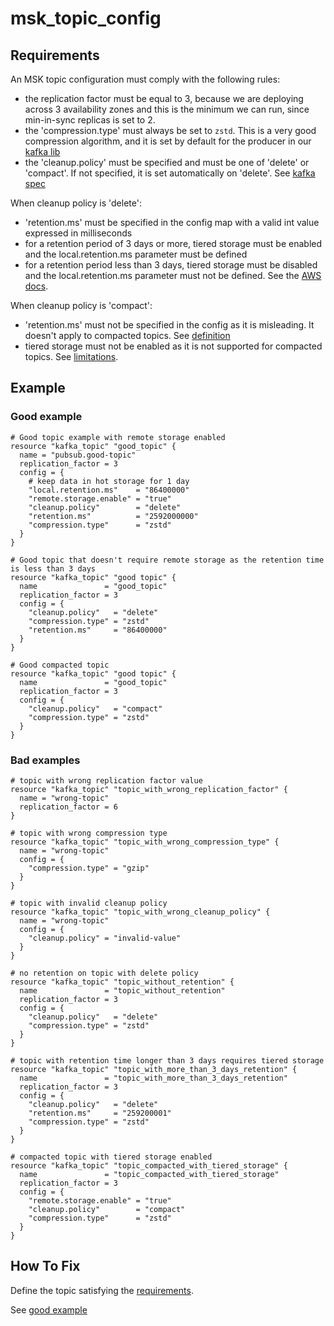 # msk_topic_config

## Requirements

An MSK topic configuration must comply with the following rules:
- the replication factor must be equal to 3, because we are deploying across 3 availability zones and this is the minimum we can run, since min-in-sync replicas is set to 2. 
- the 'compression.type' must always be set to `zstd`. This is a very good compression algorithm, and it is set by default for the producer in our [kafka lib](https://github.com/utilitywarehouse/uwos-go/tree/main/pubsub/kafka)
- the 'cleanup.policy' must be specified and must be one of 'delete' or 'compact'. If not specified, it is set automatically on 'delete'. See [kafka spec](https://kafka.apache.org/30/generated/topic_config.html#topicconfigs_cleanup.policy)

When cleanup policy is 'delete': 
- 'retention.ms' must be specified in the config map with a valid int value expressed in milliseconds
- for a retention period of 3 days or more, tiered storage must be enabled and the local.retention.ms parameter must be defined
- for a retention period less than 3 days, tiered storage must be disabled and the local.retention.ms parameter must not be defined.
  See the [AWS docs](https://docs.aws.amazon.com/msk/latest/developerguide/msk-tiered-storage.html#msk-tiered-storage-constraints).

When cleanup policy is 'compact':
- 'retention.ms' must  not be specified in the config as it is misleading. It doesn't apply to compacted topics. See [definition](https://docs.confluent.io/platform/current/installation/configuration/topic-configs.html#retention-ms)
- tiered storage must not be enabled as it is not supported for compacted topics. See [limitations](https://docs.aws.amazon.com/msk/latest/developerguide/msk-tiered-storage.html#msk-tiered-storage-constraints).

## Example

### Good example

```hcl
# Good topic example with remote storage enabled
resource "kafka_topic" "good_topic" {
  name = "pubsub.good-topic"
  replication_factor = 3
  config = {
    # keep data in hot storage for 1 day
    "local.retention.ms"    = "86400000"
    "remote.storage.enable" = "true"
    "cleanup.policy"        = "delete"
    "retention.ms"          = "2592000000"
    "compression.type"      = "zstd"
  }
}

# Good topic that doesn't require remote storage as the retention time is less than 3 days
resource "kafka_topic" "good topic" {
  name               = "good_topic"
  replication_factor = 3
  config = {
    "cleanup.policy"   = "delete"
    "compression.type" = "zstd"
    "retention.ms"     = "86400000"
  }
}

# Good compacted topic
resource "kafka_topic" "good topic" {
  name               = "good_topic"
  replication_factor = 3
  config = {
    "cleanup.policy"   = "compact"
    "compression.type" = "zstd"
  }
}
```

### Bad examples
```hcl
# topic with wrong replication factor value
resource "kafka_topic" "topic_with_wrong_replication_factor" {
  name = "wrong-topic"
  replication_factor = 6
}

# topic with wrong compression type
resource "kafka_topic" "topic_with_wrong_compression_type" {
  name = "wrong-topic"
  config = {
    "compression.type" = "gzip"
  }
}

# topic with invalid cleanup policy
resource "kafka_topic" "topic_with_wrong_cleanup_policy" {
  name = "wrong-topic"
  config = {
    "cleanup.policy" = "invalid-value"
  }
}

# no retention on topic with delete policy
resource "kafka_topic" "topic_without_retention" {
  name               = "topic_without_retention"
  replication_factor = 3
  config = {
    "cleanup.policy"   = "delete"
    "compression.type" = "zstd"
  }
}

# topic with retention time longer than 3 days requires tiered storage
resource "kafka_topic" "topic_with_more_than_3_days_retention" {
  name               = "topic_with_more_than_3_days_retention"
  replication_factor = 3
  config = {
    "cleanup.policy"   = "delete"
    "retention.ms"     = "259200001"
    "compression.type" = "zstd"
  }
}

# compacted topic with tiered storage enabled
resource "kafka_topic" "topic_compacted_with_tiered_storage" {
  name               = "topic_compacted_with_tiered_storage"
  replication_factor = 3
  config = {
    "remote.storage.enable" = "true"
    "cleanup.policy"        = "compact"
    "compression.type"      = "zstd"
  }
}
```

## How To Fix

Define the topic satisfying the [requirements](#requirements).

See [good example](#good-example)

